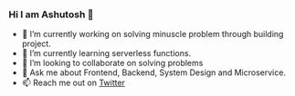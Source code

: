 ### Hi I am Ashutosh 👋

- 🔭 I’m currently working on solving minuscle problem through building project.
- 🌱 I’m currently learning serverless functions.
- 👯 I’m looking to collaborate on solving problems
- 💬 Ask me about Frontend, Backend, System Design and Microservice.
- 📫 Reach me out on [Twitter](https://twitter.com/ashubly25) 



<!--
**ashubly25/ashubly25** is a ✨ _special_ ✨ repository because its `README.md` (this file) appears on your GitHub profile.

Here are some ideas to get you started:

- 🔭 I’m currently working on ...
- 🌱 I’m currently learning ...
- 👯 I’m looking to collaborate on ...
- 🤔 I’m looking for help with ...
- 💬 Ask me about ...
- 📫 How to reach me: ...
- 😄 Pronouns: ...
- ⚡ Fun fact: ...
-->
